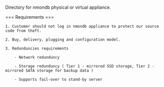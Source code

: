 Directory for nmondb physical or virtual appliance.

=== Requirements ===

    1. Customer should not log in nmondb appliance to protect our source code from theft.
    
    2. Buy, delivery, plugging and configuration model.
    
    3. Redunduncies requirements
    
        - Network redunduncy
    
        - Storage redunduncy ( Tier 1 - mirrored SSD storage, Tier 2 - mirrored SATA storage for backup data )

        - Supports fail-over to stand-by server